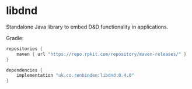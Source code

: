 libdnd
======

Standalone Java library to embed D&D functionality in applications.

Gradle:

```groovy
repositories {
    maven { url "https://repo.rpkit.com/repository/maven-releases/" }
}

dependencies {
    implementation "uk.co.renbinden:libdnd:0.4.0"
}
```